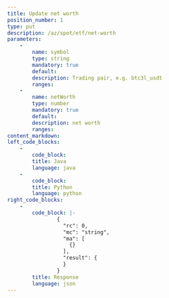 ```yaml
---
title: Update net worth 
position_number: 1
type: put
description: /az/spot/etf/net-worth
parameters:
    -
        name: symbol
        type: string
        mandatory: true
        default:
        description: Trading pair, e.g. btc3l_usdt
        ranges:
    -
        name: netWorth
        type: number
        mandatory: true
        default:
        description: net worth
        ranges:
content_markdown:
left_code_blocks:
    -
        code_block:
        title: Java
        language: java
    -
        code_block:
        title: Python
        language: python
right_code_blocks:
    -
        code_block: |-
                {
                  "rc": 0,
                  "mc": "string",
                  "ma": [
                    {}
                  ],
                  "result": {
                  }
                }
        title: Response
        language: json
---
```


